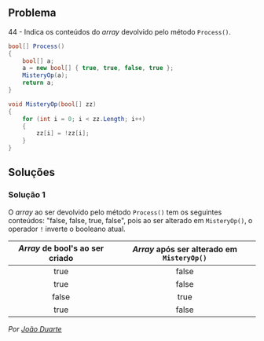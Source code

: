 ## Problema

44 - Indica os conteúdos do  _array_ devolvido pelo método `Process()`.

```cs
bool[] Process()
{
    bool[] a;
    a = new bool[] { true, true, false, true };
    MisteryOp(a);
    return a;
}

void MisteryOp(bool[] zz)
{
    for (int i = 0; i < zz.Length; i++)
    {
        zz[i] = !zz[i];
    }
}
```

## Soluções

### Solução 1

O _array_ ao ser devolvido pelo método `Process()` tem os seguintes conteúdos:
"false, false, true, false", pois ao ser alterado em `MisteryOp()`, o operador
`!` inverte o booleano atual.

| _Array_ de bool's ao ser criado | _Array_ após ser alterado em `MisteryOp()` |
| :---: | :---: |
| true | false |
| true | false |
| false | true |
| true | false |

*Por [João Duarte](https://github.com/JoaoAlexandreDuarte)*
